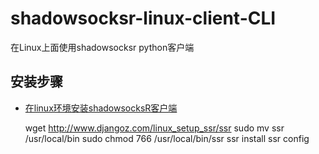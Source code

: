 # shadowsocksr-linux-client-CLI
在Linux上面使用shadowsocksr python客户端

## 安装步骤

* [在linux环境安装shadowsocksR客户端](https://www.djangoz.com/2017/08/16/linux_setup_ssr/)

	wget http://www.djangoz.com/linux_setup_ssr/ssr
	sudo mv ssr /usr/local/bin
	sudo chmod 766 /usr/local/bin/ssr
	ssr install
	ssr config
